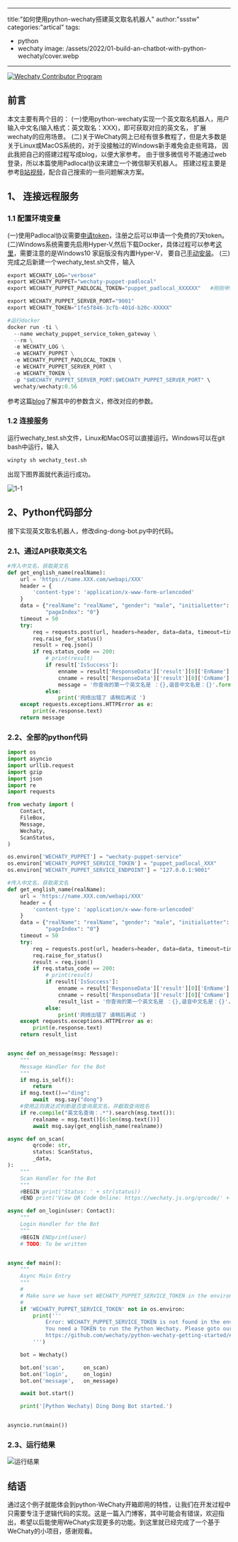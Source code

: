 ---
title:"如何使用python-wechaty搭建英文取名机器人"
author:"ssstw"
categories:"artical"
tags:
 - python
 - wechaty 
 image: /assets/2022/01-build-an-chatbot-with-python-wechaty/cover.webp
 ---

[![Wechaty Contributor Program](https://img.shields.io/badge/Wechaty-Contributor%20Program-green.svg)](https://wechaty.js.org/docs/contributing/)

## 前言
本文主要有两个目的：
(一)使用python-wechaty实现一个英文取名机器人，用户输入中文名(输入格式：英文取名：XXX)，即可获取对应的英文名，
扩展wechaty的应用场景。
(二)关于WeChaty网上已经有很多教程了，但是大多数是关于Linux或MacOS系统的，对于没接触过的Windows新手难免会走些弯路，
因此我把自己的搭建过程写成blog，以便大家参考。
由于很多微信号不能通过web登录，所以本篇使用Padlocal协议来建立一个微信聊天机器人。
搭建过程主要是参考[B站视频](https://www.bilibili.com/video/BV1BB4y1A714?from=search&seid=7669334820557139832&spm_id_from=333.337.0.0)，配合自己搜索的一些问题解决方案。

## 1、 连接远程服务
### 1.1 配置环境变量
(一)使用Padlocal协议需要[申请token](http://pad-local.com/)，注册之后可以申请一个免费的7天token。
(二)Windows系统需要先启用Hyper-V,然后下载Docker，具体过程可以参考[这里](https://www.runoob.com/docker/windows-docker-install.html)，需要注意的是Windows10 家庭版没有内置Hyper-V，
要自己[手动安装](https://zhuanlan.zhihu.com/p/356396288)。
(三)完成之后新建一个wechaty_test.sh文件，输入
```python
export WECHATY_LOG="verbose"
export WECHATY_PUPPET="wechaty-puppet-padlocal"
export WECHATY_PUPPET_PADLOCAL_TOKEN="puppet_padlocal_XXXXXX"   #刚刚申请的token

export WECHATY_PUPPET_SERVER_PORT="9001"
export WECHATY_TOKEN="1fe5f846-3cfb-401d-b20c-XXXXX"

#运行docker
docker run -ti \
  --name wechaty_puppet_service_token_gateway \
  --rm \
  -e WECHATY_LOG \
  -e WECHATY_PUPPET \
  -e WECHATY_PUPPET_PADLOCAL_TOKEN \
  -e WECHATY_PUPPET_SERVER_PORT \
  -e WECHATY_TOKEN \
  -p "$WECHATY_PUPPET_SERVER_PORT:$WECHATY_PUPPET_SERVER_PORT" \
  wechaty/wechaty:0.56
  ```
参考这篇[blog](https://wechaty.js.org/2021/02/03/python-wechaty-for-padlocal-puppet-service/)了解其中的参数含义，修改对应的参数。

### 1.2 连接服务 
运行wechaty_test.sh文件，Linux和MacOS可以直接运行。Windows可以在git bash中运行，输入
```
winpty sh wechaty_test.sh
```
出现下图界面就代表运行成功。

![1-1](/assets/2022/01-build-an-chatbot-with-python-wechaty/1-1.webp)

## 2、Python代码部分
接下实现英文取名机器人，修改ding-dong-bot.py中的代码。
### 2.1、通过API获取英文名
```python
#传入中文名，获取英文名
def get_english_name(realName):
    url = 'https://name.XXX.com/webapi/XXX'
    header = {
        'content-type': 'application/x-www-form-urlencoded'
    }
    data = {"realName": "realName", "gender": "male", "initialLetter": "", "spell": "0", "pronounce": "0", "popularity": "1",
            "pageIndex": "0"}
    timeout = 50
    try:
        req = requests.post(url, headers=header, data=data, timeout=timeout)  # 发post请求
        req.raise_for_status()
        result = req.json()
        if req.status_code == 200:
            # print(result)
            if result['IsSuccess']:
                enname = result['ResponseData']['result'][0]['EnName']
                cnname = result['ResponseData']['result'][0]['CnName']
                message = '你查询的第一个英文名是 ：{},谐音中文名是：{}'.format(enname, ' '.join(cnname))
            else:
                print('网络出错了 请稍后再试 ')
    except requests.exceptions.HTTPError as e:
        print(e.response.text)
    return message
```
### 2.2、全部的python代码
```python
import os
import asyncio
import urllib.request
import gzip
import json
import re
import requests

from wechaty import (
    Contact,
    FileBox,
    Message,
    Wechaty,
    ScanStatus,
)

os.environ['WECHATY_PUPPET'] = "wechaty-puppet-service"
os.environ['WECHATY_PUPPET_SERVICE_TOKEN'] = "puppet_padlocal_XXX"
os.environ['WECHATY_PUPPET_SERVICE_ENDPOINT'] = "127.0.0.1:9001"

#传入中文名，获取英文名
def get_english_name(realName):
    url = 'https://name.XXX.com/webapi/XXX'
    header = {
        'content-type': 'application/x-www-form-urlencoded'
    }
    data = {"realName": "realName", "gender": "male", "initialLetter": "", "spell": "0", "pronounce": "0", "popularity": "1",
            "pageIndex": "0"}
    timeout = 50
    try:
        req = requests.post(url, headers=header, data=data, timeout=timeout)  # 发post请求
        req.raise_for_status()
        result = req.json()
        if req.status_code == 200:
            # print(result)
            if result['IsSuccess']:
                enname = result['ResponseData']['result'][0]['EnName']
                cnname = result['ResponseData']['result'][0]['CnName']
                result_list = '你查询的第一个英文名是 ：{},谐音中文名是：{}'.format(enname, ' '.join(cnname))
            else:
                print('网络出错了 请稍后再试 ')
    except requests.exceptions.HTTPError as e:
        print(e.response.text)
    return result_list


async def on_message(msg: Message):
    """
    Message Handler for the Bot
    """
    if msg.is_self():
        return
    if msg.text()=="ding":
        await  msg.say("dong")
    #使用正则表达式判断是否查询英文名，并截取查询姓名
    if re.compile("英文名查询：.*").search(msg.text()):
        realname = msg.text()[6:len(msg.text())]
        await msg.say(get_english_name(realname))

async def on_scan(
        qrcode: str,
        status: ScanStatus,
        _data,
):
    """
    Scan Handler for the Bot
    """
    #BEGIN print('Status: ' + str(status))
    #END print('View QR Code Online: https://wechaty.js.org/qrcode/' + qrcode)

async def on_login(user: Contact):
    """
    Login Handler for the Bot
    """
    #BEGIN ENDprint(user)
    # TODO: To be written


async def main():
    """
    Async Main Entry
    """
    #
    # Make sure we have set WECHATY_PUPPET_SERVICE_TOKEN in the environment variables.
    #
    if 'WECHATY_PUPPET_SERVICE_TOKEN' not in os.environ:
        print('''
            Error: WECHATY_PUPPET_SERVICE_TOKEN is not found in the environment variables
            You need a TOKEN to run the Python Wechaty. Please goto our README for details
            https://github.com/wechaty/python-wechaty-getting-started/#wechaty_puppet_service_token
        ''')

    bot = Wechaty()

    bot.on('scan',      on_scan)
    bot.on('login',     on_login)
    bot.on('message',   on_message)

    await bot.start()

    print('[Python Wechaty] Ding Dong Bot started.')


asyncio.run(main())

```
### 2.3、运行结果
![运行结果](/assets/2022/01-build-an-chatbot-with-python-wechaty/2-1.webp)

## 结语

通过这个例子就能体会到python-WeChaty开箱即用的特性，让我们在开发过程中只需要专注于逻辑代码的实现。这是一篇入门博客，其中可能会有错误，欢迎指出，希望以后能使用WeChaty实现更多的功能。到这里就已经完成了一个基于WeChaty的小项目，感谢观看。<br />